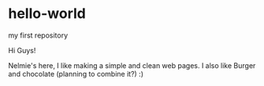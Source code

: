 # hello-world
my first repository

Hi Guys!

Nelmie's here, I like making a simple and clean web pages.
I also like Burger and chocolate (planning to combine it?) :) 

